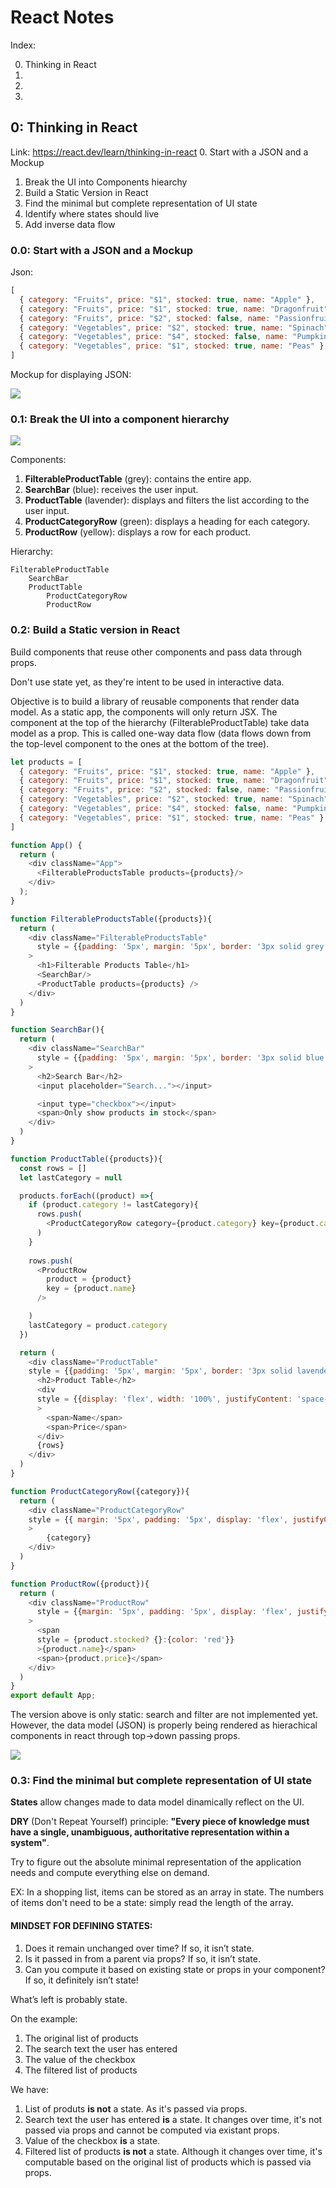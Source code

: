 # React Notes

Index: 

0. Thinking in React
1. 
2. 
3. 


## 0: Thinking in React
Link: https://react.dev/learn/thinking-in-react
0. Start with a JSON and a Mockup
1. Break the UI into Components hiearchy
2. Build a Static Version in React
3. Find the minimal but complete representation of UI state
4. Identify where states should live 
5. Add inverse data flow

### 0.0: Start with a JSON and a Mockup
Json: 

```javascript
[
  { category: "Fruits", price: "$1", stocked: true, name: "Apple" },
  { category: "Fruits", price: "$1", stocked: true, name: "Dragonfruit" },
  { category: "Fruits", price: "$2", stocked: false, name: "Passionfruit" },
  { category: "Vegetables", price: "$2", stocked: true, name: "Spinach" },
  { category: "Vegetables", price: "$4", stocked: false, name: "Pumpkin" },
  { category: "Vegetables", price: "$1", stocked: true, name: "Peas" }
]
```
Mockup for displaying JSON: 

![](https://react.dev/images/docs/s_thinking-in-react_ui.png)

### 0.1: Break the UI into a component hierarchy

![](https://react.dev/images/docs/s_thinking-in-react_ui_outline.png)

Components: 

1. **FilterableProductTable** (grey): contains the entire app.
2. **SearchBar** (blue): receives the user input.
3. **ProductTable** (lavender): displays and filters the list according to the user input.
4. **ProductCategoryRow** (green): displays a heading for each category.
5. **ProductRow** (yellow): displays a row for each product.

Hierarchy: 

```
FilterableProductTable
    SearchBar
    ProductTable
        ProductCategoryRow
        ProductRow
```

### 0.2: Build a Static version in React
Build components that reuse other components and pass data through props.

Don't use state yet, as they're intent to be used in interactive data.

Objective is to build a library of reusable components that render data model. As a static app, the components will only return JSX. The component at the top of the hierarchy (FilterableProductTable) take data model as a prop. This is called one-way data flow (data flows down from the top-level component to the ones at the bottom of the tree).

```javascript
let products = [
  { category: "Fruits", price: "$1", stocked: true, name: "Apple" },
  { category: "Fruits", price: "$1", stocked: true, name: "Dragonfruit" },
  { category: "Fruits", price: "$2", stocked: false, name: "Passionfruit" },
  { category: "Vegetables", price: "$2", stocked: true, name: "Spinach" },
  { category: "Vegetables", price: "$4", stocked: false, name: "Pumpkin" },
  { category: "Vegetables", price: "$1", stocked: true, name: "Peas" }
]

function App() {
  return (
    <div className="App">
      <FilterableProductsTable products={products}/>    
    </div>
  );
}

function FilterableProductsTable({products}){
  return (
    <div className="FilterableProductsTable"
      style = {{padding: '5px', margin: '5px', border: '3px solid grey', width: '500px'}}
    >
      <h1>Filterable Products Table</h1>
      <SearchBar/>
      <ProductTable products={products} />
    </div>
  )
}

function SearchBar(){
  return (
    <div className="SearchBar"
      style = {{padding: '5px', margin: '5px', border: '3px solid blue'}}
    >
      <h2>Search Bar</h2>
      <input placeholder="Search..."></input>

      <input type="checkbox"></input>
      <span>Only show products in stock</span>
    </div>
  )
}

function ProductTable({products}){
  const rows = []
  let lastCategory = null 

  products.forEach((product) =>{
    if (product.category != lastCategory){
      rows.push(
        <ProductCategoryRow category={product.category} key={product.category}/>
      )
    }
    
    rows.push(
      <ProductRow 
        product = {product}
        key = {product.name}
      />

    )
    lastCategory = product.category
  })

  return (
    <div className="ProductTable"
    style = {{padding: '5px', margin: '5px', border: '3px solid lavender'}}>
      <h2>Product Table</h2>
      <div
      style = {{display: 'flex', width: '100%', justifyContent: 'space-around'}}
      >
        <span>Name</span>
        <span>Price</span>
      </div>
      {rows}
    </div>
  )
}

function ProductCategoryRow({category}){
  return (
    <div className="ProductCategoryRow"
    style = {{ margin: '5px', padding: '5px', display: 'flex', justifyContent: 'center', border: '3px solid green'}}
    >
        {category}
    </div>
  )
}

function ProductRow({product}){
  return (
    <div className="ProductRow"
      style = {{margin: '5px', padding: '5px', display: 'flex', justifyContent: 'space-around', border: '3px solid yellow'}}
    >
      <span
      style = {product.stocked? {}:{color: 'red'}}
      >{product.name}</span>
      <span>{product.price}</span>
    </div>
  )
}
export default App;
```

The version above is only static: search and filter are not implemented yet. 
However, the data model (JSON) is properly being rendered as hierachical components in react through top->down passing props. 


![](https://i.imgur.com/v3Vk9PK.png)

### 0.3: Find the minimal but complete representation of UI state 

**States** allow changes made to data model dinamically reflect on the UI. 

**DRY** (Don't Repeat Yourself) principle: **"Every piece of knowledge must have a single, unambiguous, authoritative representation within a system"**.

Try to figure out the absolute minimal representation of the application needs and compute everything else on demand. 

EX: In a shopping list, items can be stored as an array in state. The numbers of items don't need to be a state: simply read the length of the array. 

#### **MINDSET FOR DEFINING STATES**: 

1. Does it remain unchanged over time? If so, it isn’t state.
2. Is it passed in from a parent via props? If so, it isn’t state.
3. Can you compute it based on existing state or props in your component? If so, it definitely isn’t state!

What’s left is probably state.


On the example: 

1. The original list of products
2. The search text the user has entered
3. The value of the checkbox
4. The filtered list of products

We have:
1. List of produts **is not** a state. As it's passed via props. 
2. Search text the user has entered **is** a state. It changes over time, it's not passed via props and cannot be computed via existant props. 
3. Value of the checkbox **is** a state. 
4. Filtered list of products **is not** a state. Although it changes over time, it's computable based on the original list of products which is passed via props. 
